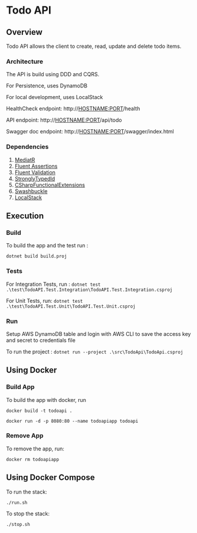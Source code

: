 # Todo API

## Overview

Todo API allows the client to create, read, update and delete todo items.

### Architecture

The API is build using DDD and CQRS.

For Persistence, uses DynamoDB

For local development, uses LocalStack

HealthCheck endpoint: http://<HOSTNAME:PORT>/health

API endpoint: http://<HOSTNAME:PORT>/api/todo

Swagger doc endpoint: http://<HOSTNAME:PORT>/swagger/index.html

### Dependencies

1. [MediatR](https://github.com/jbogard/MediatR)
1. [Fluent Assertions](https://fluentassertions.com/)
1. [Fluent Validation](https://fluentvalidation.net/)
1. [StronglyTypedId](https://github.com/andrewlock/StronglyTypedId)
1. [CSharpFunctionalExtensions](https://github.com/vkhorikov/CSharpFunctionalExtensions)
1. [Swashbuckle](https://github.com/domaindrivendev/Swashbuckle.AspNetCore)
1. [LocalStack](https://localstack.cloud/)

## Execution

### Build

To build the app and the test run :

`dotnet build build.proj`

### Tests

For Integration Tests, run : `dotnet test .\test\TodoAPI.Test.Integration\TodoAPI.Test.Integration.csproj`

For Unit Tests, run: `dotnet test .\test\TodoAPI.Test.Unit\TodoAPI.Test.Unit.csproj`

### Run

Setup AWS DynamoDB table and login with AWS CLI to save the access key and secret to credentials file

To run the project : `dotnet run --project .\src\TodoApi\TodoApi.csproj`

## Using Docker

### Build App

To build the app with docker, run

`docker build -t todoapi .`

`docker run -d -p 8080:80 --name todoapiapp todoapi`

### Remove App

To remove the app, run:

`docker rm todoapiapp`

## Using Docker Compose

To run the stack:

`./run.sh`

To stop the stack:

`./stop.sh`
